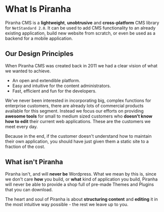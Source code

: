 # What Is Piranha

Piranha CMS is a **lightweight**, **unobtrusive** and **cross-platform** CMS library for `NetStandard 2.0`. It can be used to add CMS functionality to an already existing application, build new website from scratch, or even be used as a backend for a mobile application.

## Our Design Principles

When Piranha CMS was created back in 2011 we had a clear vision of what we wanted to achieve.

* An open and extendible platform.
* Easy and intuitive for the content administrators.
* Fast, efficient and fun for the developers.

We've never been interested in incorporating big, complex functions for enterprise customers, there are already lots of commercial products available for this segment. Instead we focus our efforts on providing **awesome tools** for small to medium sized customers who **doesn't know how to edit** their current web applications. These are the customers we meet every day.

Because in the end, if the customer doesn't understand how to maintain their own application, you should have just given them a static site to a fraction of the cost.

## What isn't Piranha

Piranha isn't, and will **never be** Wordpress. What we mean by this is, since we don't care **how** you build, or **what** kind of application you build, Piranha will never be able to  provide a shop full of pre-made Themes and Plugins that you can download.

The heart and soul of Piranha is about **structuring content** and **editing** it in the most intuitive way possible - the rest we leave up to you.
